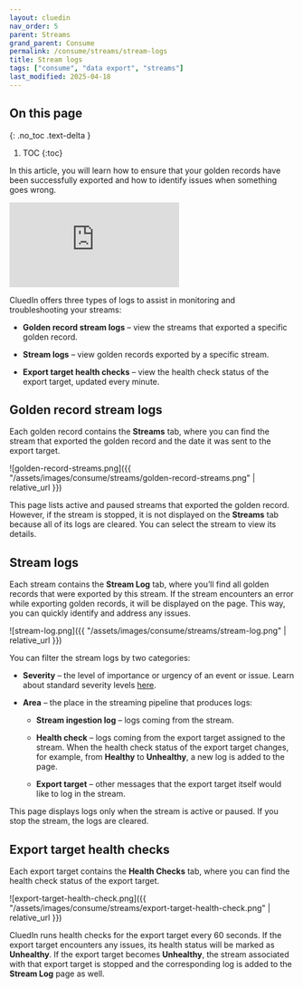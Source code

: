 ```yaml
---
layout: cluedin
nav_order: 5
parent: Streams
grand_parent: Consume
permalink: /consume/streams/stream-logs
title: Stream logs
tags: ["consume", "data export", "streams"]
last_modified: 2025-04-18
---
```


## On this page
{: .no_toc .text-delta }
1. TOC
{:toc}

In this article, you will learn how to ensure that your golden records have been successfully exported and how to identify issues when something goes wrong.

<div class="videoFrame">
<iframe src="https://player.vimeo.com/video/1070316791?h=c9b20fb462&amp;badge=0&amp;autopause=0&amp;player_id=0&amp;app_id=58479" frameborder="0" allow="autoplay; fullscreen; picture-in-picture; clipboard-write" title="Stream logs in CluedIn"></iframe>
</div>

CluedIn offers three types of logs to assist in monitoring and troubleshooting your streams:

- **Golden record stream logs** – view the streams that exported a specific golden record.

- **Stream logs** – view golden records exported by a specific stream.

- **Export target health checks** – view the health check status of the export target, updated every minute.

## Golden record stream logs

Each golden record contains the **Streams** tab, where you can find the stream that exported the golden record and the date it was sent to the export target.

![golden-record-streams.png]({{ "/assets/images/consume/streams/golden-record-streams.png" | relative_url }})

This page lists active and paused streams that exported the golden record. However, if the stream is stopped, it is not displayed on the **Streams** tab because all of its logs are cleared. You can select the stream to view its details.

## Stream logs

Each stream contains the **Stream Log** tab, where you’ll find all golden records that were exported by this stream. If the stream encounters an error while exporting golden records, it will be displayed on the page. This way, you can quickly identify and address any issues.

![stream-log.png]({{ "/assets/images/consume/streams/stream-log.png" | relative_url }})

You can filter the stream logs by two categories:

- **Severity** – the level of importance or urgency of an event or issue. Learn about standard severity levels [here](https://learn.microsoft.com/en-us/dotnet/core/extensions/logging?tabs=command-line#log-level).

- **Area** – the place in the streaming pipeline that produces logs:

    - **Stream ingestion log** – logs coming from the stream.

    - **Health check** – logs coming from the export target assigned to the stream. When the health check status of the export target changes, for example, from **Healthy** to **Unhealthy**, a new log is added to the page.

    - **Export target** – other messages that the export target itself would like to log in the stream.

This page displays logs only when the stream is active or paused. If you stop the stream, the logs are cleared.

## Export target health checks

Each export target contains the **Health Checks** tab, where you can find the health check status of the export target.

![export-target-health-check.png]({{ "/assets/images/consume/streams/export-target-health-check.png" | relative_url }})

CluedIn runs health checks for the export target every 60 seconds. If the export target encounters any issues, its health status will be marked as **Unhealthy**. If the export target becomes **Unhealthy**, the stream associated with that export target is stopped and the corresponding log is added to the **Stream Log** page as well.
